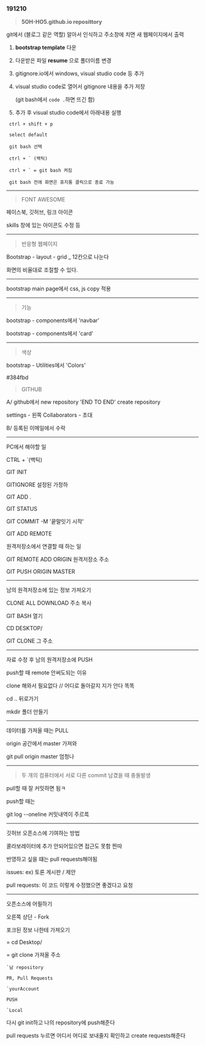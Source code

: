 ### 191210

> **5OH-HO5.github.io reposittory**

git에서 (블로그 같은 역할) 알아서 인식하고 주소창에 치면 새 웹페이지에서 출력

1. **bootstrap template** 다운

2. 다운받은 파일 **resume** 으로 폴더이름 변경

3. gitignore.io에서 windows, visual studio code 등 추가


4. visual studio code로 열어서 gitignore 내용을 추가 저장

   (git bash에서 ``code .``하면 뜨긴 함)

5. 추가 후 visual studio code에서 아래내용 실행

```
 ctrl + shift + p 

 select default 

 git bash 선택

 ctrl + ` (백틱)

 ctrl + ` = git bash 켜짐 

 git bash 전에 화면은 휴지통 클릭으로 종료 가능

```

___

> FONT AWESOME

페이스북, 깃허브, 링크 아이콘

skills 창에 있는 아이콘도 수정 등

___

> 반응형 웹페이지

Bootstrap - layout - grid _ 12칸으로 나눈다

화면의 비율대로 조절할 수 있다.

___

bootstrap main page에서 css, js copy 적용

___

> 기능

bootstrap - components에서 'navbar'

bootstrap - components에서 'card'

___

> 색상

bootstrap - Utilities에서 'Colors'

#384fbd

> GITHUB

A/ github에서 new repository 'END TO END' create repository

settings - 왼쪽 Collaborators - 초대

B/ 등록된 이메일에서 수락



___

PC에서 해야할 일

CTRL + `(백틱)

GIT INIT

GITIGNORE 설정된 가정하

GIT ADD .

GIT STATUS

GIT COMMIT -M '끝말잇기 시작'

GIT ADD REMOTE



원격저장소에서 연결할 때 하는 일

GIT REMOTE ADD ORIGIN 원격저장소 주소

GIT PUSH ORIGIN MASTER

___

남의 원격저장소에 있는 정보 가져오기

CLONE ALL DOWNLOAD 주소 복사

GIT BASH 열기

CD DESKTOP/

GIT CLONE 그 주소

___

자료 수정 후 남의 원격저장소에 PUSH

push할 때 remote 안써도되는 이유

clone 해와서 필요없다 // 어디로 돌아갈지 지가 안다 똑똑



cd .. 뒤로가기

mkdir 폴더 만들기

___

데이터를 가져올 때는 PULL

origin 공간에서 master 가져와

git pull origin master 엄청나

___

> 두 개의 컴퓨터에서 서로 다른 commit 남겼을 때 충돌발생

pull할 때 잘 커밋하면 됨ㅋ

push할 때는



git log --oneline 커밋내역이 주르륵

___

깃허브 오픈소스에 기여하는 방법

콜라보레이터에 추가 안되어있으면 접근도 못함 찐따

반영하고 싶을 떄는 pull  requests해야됨



issues: ex) 토론 게시판 / 제안

pull requests: 이 코드 이렇게 수정했으면 좋겠다고 요청

___

오픈소스에 어필하기

오른쪽 상단 - Fork

포크된 정보 나한테 가져오기

= cd Desktop/

= git clone 가져올 주소


```
`남 repository

PR, Pull Requests

`yourAccount

PUSH

`Local
```

다시 git init하고 나의 repository에  push해준다

pull requests 누르면 어디서 어디로 보내줄지 확인하고 create requests해준다
